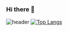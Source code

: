 ### Hi there 👋

<!--
**hyeonwater/hyeonwater** is a ✨ _special_ ✨ repository because its `README.md` (this file) appears on your GitHub profile.

Here are some ideas to get you started:

- 🔭 I’m currently working on ...
- 🌱 I’m currently learning ...
- 👯 I’m looking to collaborate on ...
- 🤔 I’m looking for help with ...
- 💬 Ask me about ...
- 📫 How to reach me: ...
- 😄 Pronouns: ...
- ⚡ Fun fact: ...
-->
![header](https://capsule-render.vercel.app/api?type=soft&color=auto&height=300&section=header&text=I'mHyeonSoo%20render&fontSize=90)
[![Top Langs](https://github-readme-stats.vercel.app/api/top-langs/?username=hyeonwater&langs_count=8)](https://github.com/hyeonwater/github-readme-stats)

